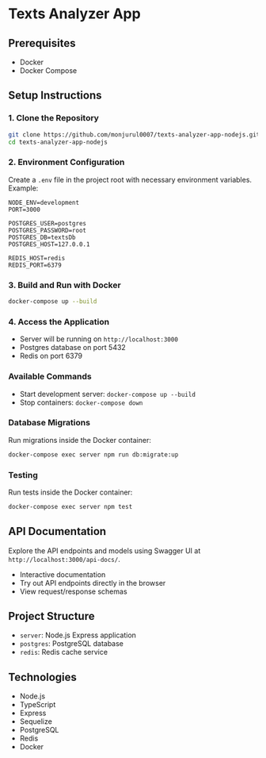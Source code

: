 # Texts Analyzer App

## Prerequisites

- Docker
- Docker Compose

## Setup Instructions

### 1. Clone the Repository

```bash
git clone https://github.com/monjurul0007/texts-analyzer-app-nodejs.git
cd texts-analyzer-app-nodejs
```

### 2. Environment Configuration

Create a `.env` file in the project root with necessary environment variables. Example:

```
NODE_ENV=development
PORT=3000

POSTGRES_USER=postgres
POSTGRES_PASSWORD=root
POSTGRES_DB=textsDb
POSTGRES_HOST=127.0.0.1

REDIS_HOST=redis
REDIS_PORT=6379
```

### 3. Build and Run with Docker

```bash
docker-compose up --build
```

### 4. Access the Application

- Server will be running on `http://localhost:3000`
- Postgres database on port 5432
- Redis on port 6379

### Available Commands

- Start development server: `docker-compose up --build`
- Stop containers: `docker-compose down`

### Database Migrations

Run migrations inside the Docker container:

```bash
docker-compose exec server npm run db:migrate:up
```

### Testing

Run tests inside the Docker container:

```bash
docker-compose exec server npm test
```

## API Documentation

Explore the API endpoints and models using Swagger UI at `http://localhost:3000/api-docs/`.

- Interactive documentation
- Try out API endpoints directly in the browser
- View request/response schemas

## Project Structure

- `server`: Node.js Express application
- `postgres`: PostgreSQL database
- `redis`: Redis cache service

## Technologies

- Node.js
- TypeScript
- Express
- Sequelize
- PostgreSQL
- Redis
- Docker
